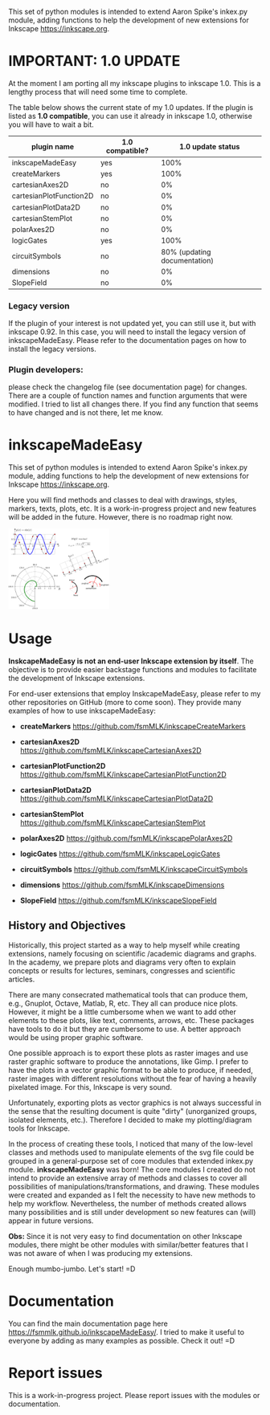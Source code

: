 This set of python modules is intended to extend Aaron Spike's inkex.py module, adding functions to help the
development of new extensions for Inkscape <https://inkscape.org>.

# IMPORTANT: 1.0 UPDATE

At the moment I am porting all my inkscape plugins to inkscape 1.0. This is a lengthy process that will need some
 time to complete.
 
The table below shows the current state of my 1.0 updates. If the plugin is listed as **1.0 compatible**, you
 can use it already in inkscape 1.0, otherwise you will have to wait a bit.

| plugin name             | 1.0 compatible? |  1.0 update status           |
|-------------------------|-----------------|------------------------------|
|inkscapeMadeEasy         | yes             | 100%                         |
|createMarkers            | yes             | 100%                         |
|cartesianAxes2D          | no              | 0%                           |
|cartesianPlotFunction2D  | no              | 0%                           |
|cartesianPlotData2D      | no              | 0%                           |
|cartesianStemPlot        | no              | 0%                           |
|polarAxes2D              | no              | 0%                           |
|logicGates               | yes             | 100%                         |
|circuitSymbols           | no              | 80% (updating documentation) |
|dimensions               | no              | 0%                           |
|SlopeField               | no              | 0%                           |

### Legacy version
If the plugin of your interest is not updated yet, you can still use it, but with inkscape 0.92. In this case, you will
 need to install the legacy version of inkscapeMadeEasy. Please refer to the documentation pages on how to install
  the legacy versions. 

### Plugin developers:
please check the changelog file (see documentation page) for changes. There are a couple of
 function names and function arguments that were modified. I tried to list all changes there. If you find any
  function that seems to have changed and is not there, let me know.   
  
# inkscapeMadeEasy

This set of python modules is intended to extend Aaron Spike's inkex.py module, adding functions to help the
development of new extensions for Inkscape <https://inkscape.org>.

Here you will find methods and classes to deal with drawings, styles, markers, texts, plots, etc. It is a
work-in-progress project and new features will be added in the future. However, there is no roadmap right now.

<img src="docs/imagesDocs/samples_01.png" alt="Drawing" style="width: 200px;"/>

Usage
=====

**InskcapeMadeEasy is not an end-user Inkscape extension by itself**. The objective is to provide easier backstage
functions and modules to facilitate the development of Inkscape extensions.

For end-user extensions that employ InskcapeMadeEasy, please refer to my other repositories on
GitHub (more to come soon). They provide many examples of how to use inkscapeMadeEasy:

  - **createMarkers**           <https://github.com/fsmMLK/inkscapeCreateMarkers>

  - **cartesianAxes2D**         <https://github.com/fsmMLK/inkscapeCartesianAxes2D>

  - **cartesianPlotFunction2D** <https://github.com/fsmMLK/inkscapeCartesianPlotFunction2D>

  - **cartesianPlotData2D**     <https://github.com/fsmMLK/inkscapeCartesianPlotData2D>

  - **cartesianStemPlot**       <https://github.com/fsmMLK/inkscapeCartesianStemPlot>

  - **polarAxes2D**             <https://github.com/fsmMLK/inkscapePolarAxes2D>

  - **logicGates**              <https://github.com/fsmMLK/inkscapeLogicGates>

  - **circuitSymbols**          <https://github.com/fsmMLK/inkscapeCircuitSymbols>

  - **dimensions**              <https://github.com/fsmMLK/inkscapeDimensions>

  - **SlopeField**             <https://github.com/fsmMLK/inkscapeSlopeField>

## History and Objectives

Historically, this project started as a way to help myself while creating extensions, namely focusing on scientific
/academic diagrams and graphs. In the academy, we prepare plots and diagrams very often to  explain concepts or
 results for lectures, seminars, congresses and scientific articles.

There are many consecrated mathematical tools that can produce them, e.g., Gnuplot, Octave, Matlab, R, etc. They all
can produce nice plots. However, it might be a little cumbersome when we want to add other elements to these plots,
like text, comments, arrows, etc. These packages have tools to do it but they are cumbersome to use. A better
approach would be using proper graphic software.

One possible approach is to export these plots as raster images and use raster graphic software to produce the
annotations, like Gimp. I prefer to have the plots in a vector graphic format to be able to produce, if needed, raster
images with different resolutions without the fear of having a heavily pixelated image. For this, Inkscape is very
 sound. 

Unfortunately, exporting plots as vector graphics is not always successful in the sense that the resulting
document is quite "dirty" (unorganized groups, isolated elements, etc.). Therefore I decided to make my
plotting/diagram tools for Inkscape.

In the process of creating these tools, I noticed that many of the low-level classes and methods used to manipulate
elements of the svg file could be grouped in a general-purpose set of core modules that extended inkex.py module.
**inkscapeMadeEasy** was born! The core modules I created do not intend to provide an extensive array of methods and
classes to cover all possibilities of manipulations/transformations, and drawing. These modules were created and
 expanded as I felt the necessity to have new methods to help my workflow. Nevertheless, the number of methods
  created allows many possibilities and is still under development so new features can (will) appear in future versions.

**Obs:** Since it is not very easy to find documentation on other Inkscape modules, there might be other modules with
similar/better features that I was not aware of when I was producing my extensions.

Enough mumbo-jumbo. Let's start! =D


# Documentation

You can find the main documentation page here <https://fsmmlk.github.io/inkscapeMadeEasy/>. I tried to make it useful to everyone by adding as many examples as possible. Check it out! =D

# Report issues

This is a work-in-progress project. Please report issues with the modules or documentation.
